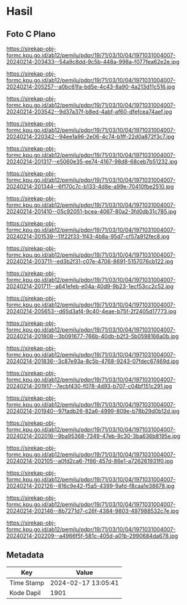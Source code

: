 # Hasil

## Foto C Plano

https://sirekap-obj-formc.kpu.go.id/ab12/pemilu/pdpr/19/71/03/10/04/1971031004007-20240214-203433--54a9c8dd-9c5b-448a-998a-f077fea62e2e.jpg

https://sirekap-obj-formc.kpu.go.id/ab12/pemilu/pdpr/19/71/03/10/04/1971031004007-20240214-205257--a0bc61fa-bd5e-4c43-8a90-4a213d11c516.jpg

https://sirekap-obj-formc.kpu.go.id/ab12/pemilu/pdpr/19/71/03/10/04/1971031004007-20240214-203542--9d37a37f-b8ed-4abf-af60-dfefcea74aef.jpg

https://sirekap-obj-formc.kpu.go.id/ab12/pemilu/pdpr/19/71/03/10/04/1971031004007-20240214-220342--94ee1a96-2e06-4c74-b1ff-22d0a872f3c7.jpg

https://sirekap-obj-formc.kpu.go.id/ab12/pemilu/pdpr/19/71/03/10/04/1971031004007-20240214-201317--e5060e35-ee74-4167-98d8-68ceb7b51232.jpg

https://sirekap-obj-formc.kpu.go.id/ab12/pemilu/pdpr/19/71/03/10/04/1971031004007-20240214-201344--6f170c7c-b133-4d8e-a99e-70410fbe2510.jpg

https://sirekap-obj-formc.kpu.go.id/ab12/pemilu/pdpr/19/71/03/10/04/1971031004007-20240214-201410--05c92051-bcea-4067-80a2-3fd0db31c785.jpg

https://sirekap-obj-formc.kpu.go.id/ab12/pemilu/pdpr/19/71/03/10/04/1971031004007-20240214-201539--11f22f33-1f43-4b8a-95d7-cf57a912fec8.jpg

https://sirekap-obj-formc.kpu.go.id/ab12/pemilu/pdpr/19/71/03/10/04/1971031004007-20240214-203711--ed3b2f31-c07e-4706-8691-5157076cb122.jpg

https://sirekap-obj-formc.kpu.go.id/ab12/pemilu/pdpr/19/71/03/10/04/1971031004007-20240214-201711--a641efeb-e04a-40d9-9b23-1ecf53cc2c52.jpg

https://sirekap-obj-formc.kpu.go.id/ab12/pemilu/pdpr/19/71/03/10/04/1971031004007-20240214-205653--d65d3af4-9c40-4eae-b75f-2f2405d17773.jpg

https://sirekap-obj-formc.kpu.go.id/ab12/pemilu/pdpr/19/71/03/10/04/1971031004007-20240214-201808--3b091677-766b-40db-b2f3-5b0598166a0b.jpg

https://sirekap-obj-formc.kpu.go.id/ab12/pemilu/pdpr/19/71/03/10/04/1971031004007-20240214-201836--3c87e93a-8c5b-4768-9243-07fdec67469d.jpg

https://sirekap-obj-formc.kpu.go.id/ab12/pemilu/pdpr/19/71/03/10/04/1971031004007-20240214-201917--7ecbf430-f078-4d93-b707-c04bf151c291.jpg

https://sirekap-obj-formc.kpu.go.id/ab12/pemilu/pdpr/19/71/03/10/04/1971031004007-20240214-201940--97fadb26-82a6-4999-809e-b78b29d0b12d.jpg

https://sirekap-obj-formc.kpu.go.id/ab12/pemilu/pdpr/19/71/03/10/04/1971031004007-20240214-202016--9ba95368-7349-47eb-9c30-3ba636b8195e.jpg

https://sirekap-obj-formc.kpu.go.id/ab12/pemilu/pdpr/19/71/03/10/04/1971031004007-20240214-202105--a0fd2ca6-7f86-457d-86e1-a726261931f0.jpg

https://sirekap-obj-formc.kpu.go.id/ab12/pemilu/pdpr/19/71/03/10/04/1971031004007-20240214-202126--816c9e42-f5a5-4399-9afd-f8caa1e38678.jpg

https://sirekap-obj-formc.kpu.go.id/ab12/pemilu/pdpr/19/71/03/10/04/1971031004007-20240214-202146--8b7271d7-c26f-4384-9803-497988532c7e.jpg

https://sirekap-obj-formc.kpu.go.id/ab12/pemilu/pdpr/19/71/03/10/04/1971031004007-20240214-202209--a4966f5f-581c-405d-a01b-2990684da678.jpg


## Metadata

| Key        | Value               |
| ---------- | ------------------- |
| Time Stamp | 2024-02-17 13:05:41 |
| Kode Dapil | 1901                |



